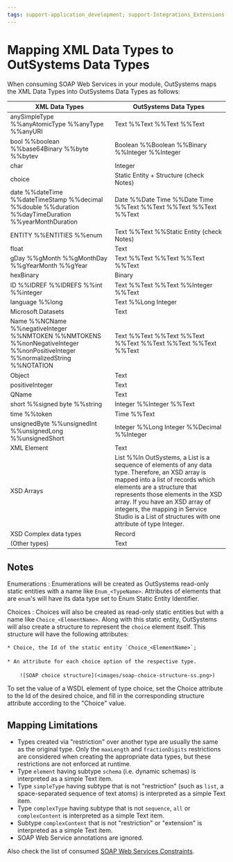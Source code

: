 ```yaml
---
tags: support-application_development; support-Integrations_Extensions
---
```


# Mapping XML Data Types to OutSystems Data Types

When consuming SOAP Web Services in your module, OutSystems maps the XML Data Types into OutSystems Data Types as follows:

XML Data Types  |  OutSystems Data Types  
---|---  
anySimpleType %%anyAtomicType %%anyType %%anyURI  |  Text %%Text %%Text %%Text  
bool %%boolean %%base64Binary %%byte %%bytev  |  Boolean %%Boolean %%Binary %%Integer %%Integer 
char  |  Integer  
choice  |  Static Entity + Structure (check Notes)  
date %%dateTime %%dateTimeStamp %%decimal %%double %%duration %%dayTimeDuration %%yearMonthDuration  |  Date %%Date Time %%Date Time %%Text %%Text %%Text %%Text %%Text
ENTITY %%ENTITIES %%enum  |  Text %%Text %%Static Entity (check Notes)
float  |  Text  
gDay %%gMonth %%gMonthDay %%gYearMonth %%gYear  |  Text %%Text %%Text %%Text %%Text  
hexBinary  |  Binary  
ID %%IDREF %%IDREFS %%int %%integer  |  Text %%Text %%Text %%Integer %%Text  
language %%long  |  Text %%Long Integer  
Microsoft Datasets  |  Text  
Name %%NCName %%negativeInteger %%NMTOKEN %%NMTOKENS %%nonNegativeInteger %%nonPositiveInteger %%normalizedString %%NOTATION  |  Text %%Text %%Text %%Text %%Text %%Text %%Text %%Text %%Text  
Object  |  Text  
positiveInteger  |  Text  
QName  |  Text  
short %%signed byte %%string  |  Integer %%Integer %%Text  
time %%token  |  Time %%Text  
unsignedByte %%unsignedInt %%unsignedLong %%unsignedShort  |  Integer %%Long Integer %%Decimal %%Integer  
XML Element  |  Text  
XSD Arrays  |  List %%In OutSystems, a List is a sequence of elements of any data type. Therefore, an XSD array is mapped into a list of records which elements are a structure that represents those elements in the XSD array. If you have an XSD array of integers, the mapping in Service Studio is a List of structures with one attribute of type Integer.  
XSD Complex data types  |  Record  
(Other types)  |  Text  

## Notes

Enumerations
:   Enumerations will be created as OutSystems read-only static entities with a name like  `Enum_<TypeName>`.  Attributes of elements that are `enum`'s will have its data type set to Enum Static Entity Identifier.

Choices
:   Choices will also be created as read-only static entities but with a name like `Choice_<ElementName>`. 
Along with this static entity, OutSystems will also create a structure to represent the `choice` element itself. This structure will have the following attributes:

    * Choice, the Id of the static entity `Choice_<ElementName>`;

    * An attribute for each choice option of the respective type.

        ![SOAP choice structure](<images/soap-choice-structure-ss.png>)

To set the value of a WSDL element of type choice, set the Choice attribute to the Id of the desired choice, and fill in the corresponding structure attribute according to the "Choice" value.


## Mapping Limitations

* Types created via "restriction" over another type are usually the same as the original type. Only the `maxLength` and `fractionDigits` restrictions are considered when creating the appropriate data types, but these restrictions are not enforced at runtime.
* Type `element` having subtype `schema` (i.e. dynamic schemas) is interpreted as a simple Text item.
* Type `simpleType` having subtype that is not "restriction" (such as `list`, a space-separated sequence of text atoms) is interpreted as a simple Text item.
* Type `complexType` having subtype that is not `sequence`, `all` or `complexContent` is interpreted as a simple Text item.
* Subtype `complexContent` that is not "restriction" or "extension" is interpreted as a simple Text item.
* SOAP Web Service annotations are ignored. 

Also check the list of consumed [SOAP Web Services Constraints](<consumed-soap-constraints.md>).
